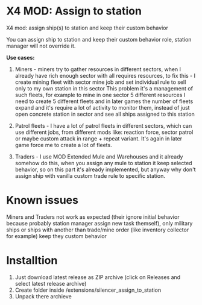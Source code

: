 # X4 MOD: Assign to station
X4 mod: assign ship(s) to station and keep their custom behavior

You can assign ship to station and keep their custom behavior role, station manager will not override it. 

**Use cases:**
1. Miners - miners try to gather resources in different sectors, when I already have rich enough sector with all requires resources, to fix this - I create mining fleet with sector mine job and set individual rule to sell only to my own station in this sector
This problem it's a management of such fleets, for example to mine in one sector 5 different resources I need to create 5 different fleets and in later games the number of fleets expand and it's require a lot of activity to monitor them, instead of just open concrete station in sector and see all ships assigned to this station

1. Patrol fleets - I have a lot of patrol fleets in different sectors, which can use different jobs, from different mods like: reaction force, sector patrol or maybe custom attack in range + repeat variant. It's again in later game force me to create a lot of fleets.

1. Traders - I use MOD Extended Mule and Warehouses and it already somehow do this, when you assign any mule to station it keep selected behavior, so on this part it's already implemented, but anyway why don't assign ship with vanilla custom trade rule to specific station.

# Known issues
Miners and Traders not work as expected (their ignore initial behavior because probably station manager assign new task themself), only military ships or ships with another than trade/mine order (like inventory collector for example) keep they custom behavior

# Installtion
1) Just download latest release as ZIP archive (click on Releases and select latest release archive)
2) Create folder inside <Path to X4>/extensions/silencer_assign_to_station
3) Unpack there archieve

